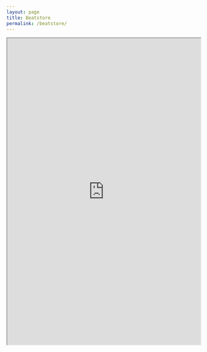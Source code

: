 ```yaml
---
layout: page
title: Beatstore
permalink: /beatstore/
---
```


<iframe src="https://player.beatstars.com/?storeId=115837" width="100%" height="800" style="max-width:1024px;"> -- none -- </iframe>
